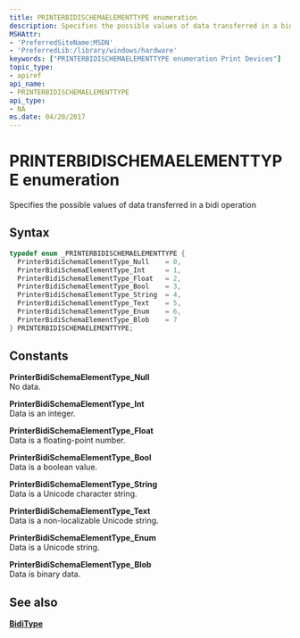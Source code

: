 ```yaml
---
title: PRINTERBIDISCHEMAELEMENTTYPE enumeration
description: Specifies the possible values of data transferred in a bidi operation.
MSHAttr:
- 'PreferredSiteName:MSDN'
- 'PreferredLib:/library/windows/hardware'
keywords: ["PRINTERBIDISCHEMAELEMENTTYPE enumeration Print Devices"]
topic_type:
- apiref
api_name:
- PRINTERBIDISCHEMAELEMENTTYPE
api_type:
- NA
ms.date: 04/20/2017
---
```


# PRINTERBIDISCHEMAELEMENTTYPE enumeration

Specifies the possible values of data transferred in a bidi operation

## Syntax

```cpp
typedef enum _PRINTERBIDISCHEMAELEMENTTYPE { 
  PrinterBidiSchemaElementType_Null    = 0,
  PrinterBidiSchemaElementType_Int     = 1,
  PrinterBidiSchemaElementType_Float   = 2,
  PrinterBidiSchemaElementType_Bool    = 3,
  PrinterBidiSchemaElementType_String  = 4,
  PrinterBidiSchemaElementType_Text    = 5,
  PrinterBidiSchemaElementType_Enum    = 6,
  PrinterBidiSchemaElementType_Blob    = 7
} PRINTERBIDISCHEMAELEMENTTYPE;
```

## Constants

**PrinterBidiSchemaElementType\_Null**  
No data.

**PrinterBidiSchemaElementType\_Int**  
Data is an integer.

**PrinterBidiSchemaElementType\_Float**  
Data is a floating-point number.

**PrinterBidiSchemaElementType\_Bool**  
Data is a boolean value.

**PrinterBidiSchemaElementType\_String**  
Data is a Unicode character string.

**PrinterBidiSchemaElementType\_Text**  
Data is a non-localizable Unicode string.

**PrinterBidiSchemaElementType\_Enum**  
Data is a Unicode string.

**PrinterBidiSchemaElementType\_Blob**  
Data is binary data.

## See also

[**BidiType**](iprinterbidischemaelement-biditype.md)
